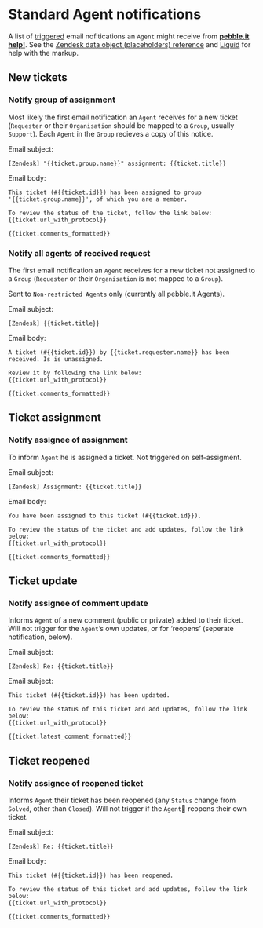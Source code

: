 # Standard Agent notifications

A list of [triggered](https://support.zendesk.com/entries/20011606) email nofitications an `Agent` might receive from **[pebble.it help!](http://help.pebbleit.com)**. See the [Zendesk data object (placeholders) reference](https://support.zendesk.com/entries/20203943) and [Liquid](https://github.com/Shopify/liquid/wiki/Liquid-for-Designers) for help with the markup.

## New tickets

### Notify group of assignment

Most likely the first email notification an `Agent` receives for a new ticket (`Requester` or their `Organisation` should be mapped to a `Group`, usually `Support`). Each `Agent` in the `Group` recieves a copy of this notice.

Email subject:

	[Zendesk] "{{ticket.group.name}}" assignment: {{ticket.title}}

Email body:

	This ticket (#{{ticket.id}}) has been assigned to group '{{ticket.group.name}}', of which you are a member.
	
	To review the status of the ticket, follow the link below:
	{{ticket.url_with_protocol}}
	
	{{ticket.comments_formatted}}

### Notify all agents of received request

The first email notification an `Agent` receives for a new ticket not assigned to a `Group` (`Requester` or their `Organisation` is not mapped to a `Group`).

Sent to `Non-restricted Agents` only (currently all pebble.it Agents).

Email subject:

	[Zendesk] {{ticket.title}}

Email body:

	A ticket (#{{ticket.id}}) by {{ticket.requester.name}} has been received. Is is unassigned.
	
	Review it by following the link below:
	{{ticket.url_with_protocol}}
	
	{{ticket.comments_formatted}}

## Ticket assignment

### Notify assignee of assignment

To inform `Agent` he is assigned a ticket. Not triggered on self-assigment.

Email subject:

	[Zendesk] Assignment: {{ticket.title}}

Email body:

	You have been assigned to this ticket (#{{ticket.id}}).
	
	To review the status of the ticket and add updates, follow the link below:
	{{ticket.url_with_protocol}}
	
	{{ticket.comments_formatted}}

## Ticket update

### Notify assignee of comment update

Informs `Agent` of a new comment (public or private) added to their ticket. Will not trigger for the `Agent`’s own updates, or for ‘reopens’ (seperate notification, below).

Email subject:

	[Zendesk] Re: {{ticket.title}}

Email subject:

	This ticket (#{{ticket.id}}) has been updated.
	
	To review the status of this ticket and add updates, follow the link below:
	{{ticket.url_with_protocol}}
	
	{{ticket.latest_comment_formatted}}

## Ticket reopened

### Notify assignee of reopened ticket

Informs `Agent` their ticket has been reopened (any `Status` change from `Solved`, other than `Closed`). Will not trigger if the `Agent` reopens their own ticket.

Email subject:

	[Zendesk] Re: {{ticket.title}}

Email body:

	This ticket (#{{ticket.id}}) has been reopened.
	
	To review the status of this ticket and add updates, follow the link below:
	{{ticket.url_with_protocol}}
	
	{{ticket.comments_formatted}}
